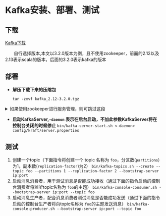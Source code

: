 # Kafka安装、部署、测试

## 下载

[Kafka下载](https://archive.apache.org/dist/kafka/)

&emsp;&emsp;自行选择版本,本文以3.2.0版本为例，且不使用zookeeper，前面的2.12以及2.13表示scala的版本，后面的3.2.0表示kafka的版本

## 部署

- **解压下载下来的压缩包**

  `tar -zxvf kafka_2.12-3.2.0.tgz`

<details>
<summary> 如果使用zookeeper进行服务管理，则可跳过这段</summary>

1. 使用`kafka-storage`脚本为集群生成一个id，这个id将在同一个集群中所有实例使用
`./bin/kafka-storage.sh random-uuid`  
2. 格式化存储目录 **（注意：如果使用kraft做服务管理的话就要使用config目录下的kraft目录下的`server.properties`配置文件）**
`./bin/kafka-storage.sh format -t <uuid> -c ./config/kraft/server.properties`
3. 如果有多实例，则需要都操作一遍步骤1和步骤2，可自行编写脚本进行处理

</details>
 

- **启动KafkaServer,`-daemon` 表示在后台启动，不加此参数KafkaServer将在控制台关闭的时候停止**
  `bin/kafka-server-start.sh <-daemon>  config/kraft/server.properties`

## 测试

1. 创建一个topic（下面指令将创建一个 topic 名称为 `foo`，分区数(`partitions`)为1，副本数(`replication-factor`)为2）
   `bin/kafka-topics.sh --create --topic foo --partitions 1 --replication-factor 2 --bootstrap-server ip:port`
2. 启动消息消费者，用于测试消息是否能成功接收（通过下面的指令启动的控制台消费者将监听topic名称为 `foo`的主题）
   `bin/kafka-console-consumer.sh --bootstrap-server ip:port --topic foo`
3. 启动消息生产者，配合消息消费者测试消息是否能成功发送（通过下面的指令启动的控制台生产者将向topic名称为 `foo`的主题发送消息）
   `bin/kafka-console-producer.sh --bootstrap-server ip:port --topic foo`
